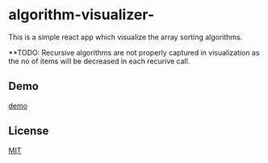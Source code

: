 # algorithm-visualizer-

This is a simple react app which visualize the array sorting algorithms. 

**TODO: Recursive algorithms are not properly captured in visualization as the no of items will be decreased in each recurive call. 

## Demo
[demo](https://sureshbabudj.github.io/algorithm-visualizer-/index.html)

## License
[MIT](https://choosealicense.com/licenses/mit/)
